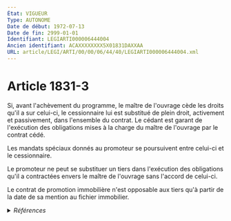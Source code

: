 ```yaml
---
État: VIGUEUR
Type: AUTONOME
Date de début: 1972-07-13
Date de fin: 2999-01-01
Identifiant: LEGIARTI000006444004
Ancien identifiant: ACAXXXXXXXX5X01831DAXXAA
URL: article/LEGI/ARTI/00/00/06/44/40/LEGIARTI000006444004.xml
---
```


<h1>Article 1831-3</h1>

Si, avant l'achèvement du programme, le maître de l'ouvrage cède les droits
qu'il a sur celui-ci, le cessionnaire lui est substitué de plein droit,
activement et passivement, dans l'ensemble du contrat. Le cédant est garant de
l'exécution des obligations mises à la charge du maître de l'ouvrage par le
contrat cédé.<br />

Les mandats spéciaux donnés au promoteur se poursuivent entre celui-ci et le
cessionnaire.<br />

Le promoteur ne peut se substituer un tiers dans l'exécution des obligations
qu'il a contractées envers le maître de l'ouvrage sans l'accord de celui-ci.<br />

Le contrat de promotion immobilière n'est opposable aux tiers qu'à partir de la
date de sa mention au fichier immobilier.


<details>
  <summary><em>Références</em></summary>

  <h2>Articles faisant référence à l'article</h2>
  
  <ul>
    <li>
      <a href="https://legal.tricoteuses.fr//redirection/LEGIARTI000006824479?vers=git&vers=legifrance">Code de la construction et de l'habitation - article L221-3 AUTONOME VIGUEUR, en vigueur depuis le 1978-06-08</a> PILOTE_SUIVEUR source
    </li>
  </ul>
  
  <h2>Textes faisant référence à l'article</h2>
  
  <ul>
    <li>
      <a href="https://legal.tricoteuses.fr//redirection/JORFTEXT000000864837?vers=git&vers=legifrance">Loi n°72-649 du 11 juillet 1972 DITE GUICHARD MODIFIANT LA LOI 71579 DU 16-07-1971 RELATIVE A DIVERSES OPERATIONS DE CONSTRUCTION</a> MODIFICATION cible
    </li>
    <li>
      <a href="https://legal.tricoteuses.fr//redirection/JORFTEXT000000687668?vers=git&vers=legifrance">Loi n°71-579 du 16 juillet 1971 RELATIVE A DIVERSES OPERATIONS DE CONSTRUCTION</a> CODIFICATION cible
    </li>
    <li>
      <a href="https://legal.tricoteuses.fr//redirection/JORFTEXT000000756730?vers=git&vers=legifrance">Ordonnance no 98-774 du 2 septembre 1998 portant extension et adaptation aux départements, collectivités territoriales et territoires d'outre-mer de dispositions concernant le droit civil, le droit commercial et certaines activités libérales</a> SPEC_APPLI cible
    </li>
  </ul>
  
  <h2>Références faites par l'article</h2>
  
  <ul>
    <li>
      1971-07-16 CODIFICATION source <a href="https://legal.tricoteuses.fr//redirection/JORFTEXT000000687668?vers=git&vers=legifrance">Loi n°71-579 du 16 juillet 1971 RELATIVE A DIVERSES OPERATIONS DE CONSTRUCTION</a>
    </li>
    <li>
      1972-07-11 MODIFICATION source <a href="https://legal.tricoteuses.fr//redirection/JORFTEXT000000864837?vers=git&vers=legifrance">Loi n°72-649 du 11 juillet 1972 DITE GUICHARD MODIFIANT LA LOI 71579 DU 16-07-1971 RELATIVE A DIVERSES OPERATIONS DE CONSTRUCTION</a>
    </li>
    <li>
      1998-09-02 SPEC_APPLI source <a href="https://legal.tricoteuses.fr//redirection/JORFTEXT000000756730?vers=git&vers=legifrance">Ordonnance no 98-774 du 2 septembre 1998 portant extension et adaptation aux départements, collectivités territoriales et territoires d'outre-mer de dispositions concernant le droit civil, le droit commercial et certaines activités libérales</a>
    </li>
    <li>
      2999-01-01 PILOTE_SUIVEUR cible <a href="https://legal.tricoteuses.fr//redirection/LEGIARTI000006824479?vers=git&vers=legifrance">Code de la construction et de l'habitation - article L221-3 AUTONOME VIGUEUR, en vigueur depuis le 1978-06-08</a>
    </li>
  </ul>
</details>
